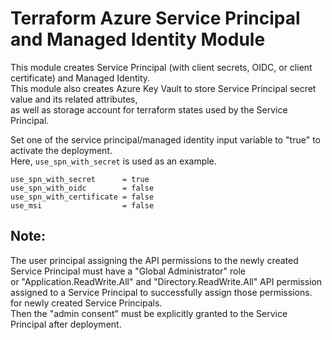 # Terraform Azure Service Principal and Managed Identity Module
This module creates Service Principal (with client secrets, OIDC, or client certificate) and Managed Identity.\
This module also creates Azure Key Vault to store Service Principal secret value and its related attributes,\
 as well as storage account for terraform states used by the Service Principal.

Set one of the service principal/managed identity input variable to "true" to activate the deployment.\
Here, `use_spn_with_secret` is used as an example.
```hcl
use_spn_with_secret      = true
use_spn_with_oidc        = false
use_spn_with_certificate = false
use_msi                  = false
```
## Note: 
The user principal assigning the API permissions to the newly created Service Principal must have a "Global Administrator" role\
or "Application.ReadWrite.All" and "Directory.ReadWrite.All" API permission assigned to a Service Principal to successfully assign those permissions.\
for newly created Service Principals.\
Then the "admin consent" must be explicitly granted to the Service Principal after deployment.